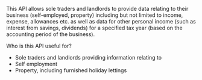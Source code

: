 This API allows sole traders and landlords to provide data relating to their business (self-employed, property) including but not limited to income, expense, allowances etc. as well as data for other personal income (such as interest from savings, dividends) for a specified tax year (based on the accounting period of the business).

Who is this API useful for?

* Sole traders and landlords providing information relating to 
 * Self employment
 * Property, including furnished holiday lettings
